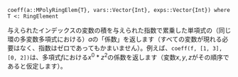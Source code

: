 ```
coeff(a::MPolyRingElem{T}, vars::Vector{Int}, exps::Vector{Int}) where T <: RingElement
```

与えられたインデックスの変数の積を与えられた指数で累乗した単項式の（同じ環の多変数多項式における）$a$の「係数」を返します（すべての変数が現れる必要はなく、指数はゼロであってもかまいません）。例えば、`coeff(f, [1, 3], [0, 2])`は、多項式$f$における$x^0*z^2$の係数を返します（変数$x, y, z$がその順序であると仮定します）。
